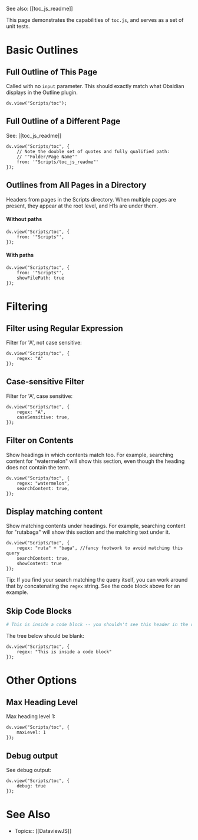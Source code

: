 See also: [[toc_js_readme]]

This page demonstrates the capabilities of `toc.js`, and serves as a set of unit tests.

# Basic Outlines

## Full Outline of This Page

Called with no `input` parameter. This should exactly match what Obsidian displays in the Outline plugin.

```dataviewjs
dv.view("Scripts/toc");
```

## Full Outline of a Different Page

See: [[toc_js_readme]]

```dataviewjs
dv.view("Scripts/toc", {
    // Note the double set of quotes and fully qualified path:
    // '"Folder/Page Name"'
    from: '"Scripts/toc_js_readme"'
});
```

## Outlines from All Pages in a Directory

Headers from pages in the Scripts directory. When multiple pages are present, they appear at the root level, and H1s are under them.

#### Without paths

```dataviewjs
dv.view("Scripts/toc", {
    from: '"Scripts"',
});
```

#### With paths

```dataviewjs
dv.view("Scripts/toc", {
    from: '"Scripts"',
    showFilePath: true
});
```

# Filtering

## Filter using Regular Expression

Filter for 'A', not case sensitive:

```dataviewjs
dv.view("Scripts/toc", {
    regex: "A"
});
```

## Case-sensitive Filter

Filter for 'A', case sensitive:

```dataviewjs
dv.view("Scripts/toc", {
    regex: "A",
    caseSensitive: true,
});
```

## Filter on Contents

Show headings in which contents match too. For example, searching content for "watermelon" will show this section, even though the heading does not contain the term.

```dataviewjs
dv.view("Scripts/toc", {
    regex: "watermelon",
    searchContent: true,
});
```

## Display matching content

Show matching contents under headings. For example, searching content for "rutabaga" will show this section and the matching text under it.  


```dataviewjs
dv.view("Scripts/toc", {
    regex: "ruta" + "baga", //fancy footwork to avoid matching this query
    searchContent: true,
    showContent: true
});
```

Tip: If you find your search matching the query itself, you can work around that by concatenating the `regex` string.  See the code block above for an example.

## Skip Code Blocks

```python
# This is inside a code block -- you shouldn't see this header in the outline!
```

The tree below should be blank:

```dataviewjs
dv.view("Scripts/toc", {
    regex: "This is inside a code block"
});
```

# Other Options

## Max Heading Level

Max heading level 1:

```dataviewjs
dv.view("Scripts/toc", {
    maxLevel: 1
});
```

## Debug output

See debug output:

```dataviewjs
dv.view("Scripts/toc", {
    debug: true
});
```


# See Also

- Topics:: [[DataviewJS]]